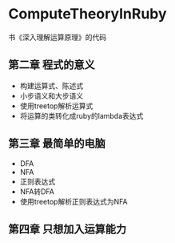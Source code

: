 # ComputeTheoryInRuby
书《深入理解运算原理》的代码

## 第二章 程式的意义
- 构建运算式、陈述式
- 小步语义和大步语义
- 使用treetop解析运算式
- 将运算的类转化成ruby的lambda表达式
## 第三章 最简单的电脑
- DFA
- NFA
- 正则表达式
- NFA转DFA
- 使用treetop解析正则表达式为NFA
## 第四章 只想加入运算能力

